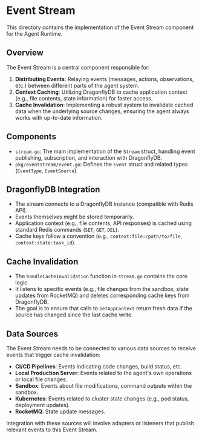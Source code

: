 # Event Stream

This directory contains the implementation of the Event Stream component for the Agent Runtime.

## Overview

The Event Stream is a central component responsible for:

1.  **Distributing Events**: Relaying events (messages, actions, observations, etc.) between different parts of the agent system.
2.  **Context Caching**: Utilizing DragonflyDB to cache application context (e.g., file contents, state information) for faster access.
3.  **Cache Invalidation**: Implementing a robust system to invalidate cached data when the underlying source changes, ensuring the agent always works with up-to-date information.

## Components

-   `stream.go`: The main implementation of the `Stream` struct, handling event publishing, subscription, and interaction with DragonflyDB.
-   `pkg/eventstream/event.go`: Defines the `Event` struct and related types (`EventType`, `EventSource`).

## DragonflyDB Integration

-   The stream connects to a DragonflyDB instance (compatible with Redis API).
-   Events themselves might be stored temporarily.
-   Application context (e.g., file contents, API responses) is cached using standard Redis commands (`SET`, `GET`, `DEL`).
-   Cache keys follow a convention (e.g., `context:file:/path/to/file`, `context:state:task_id`).

## Cache Invalidation

-   The `handleCacheInvalidation` function in `stream.go` contains the core logic.
-   It listens to specific events (e.g., file changes from the sandbox, state updates from RocketMQ) and deletes corresponding cache keys from DragonflyDB.
-   The goal is to ensure that calls to `GetAppContext` return fresh data if the source has changed since the last cache write.

## Data Sources

The Event Stream needs to be connected to various data sources to receive events that trigger cache invalidation:

-   **CI/CD Pipelines**: Events indicating code changes, build status, etc.
-   **Local Production Server**: Events related to the agent's own operations or local file changes.
-   **Sandbox**: Events about file modifications, command outputs within the sandbox.
-   **Kubernetes**: Events related to cluster state changes (e.g., pod status, deployment updates).
-   **RocketMQ**: State update messages.

Integration with these sources will involve adapters or listeners that publish relevant events to this Event Stream.
